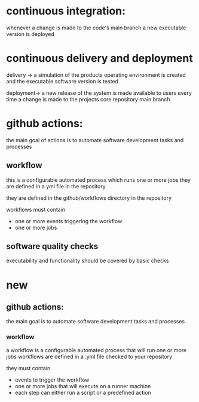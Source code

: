 # continuous integration:
whenever a change is made to the code's main branch a new executable version is deployed 


# continuous delivery and deployment
delivery -> a simulation of the products operating environment is created and the executable software version is tested

deployment-> a new release of the system is made available to users every time a change is made to the projects core repository main branch 


# github actions:

the main goal of actions is to automate software development tasks and processes

## workflow
this is a configurable automated process which runs one or more jobs
they are defined in a yml file in the repository

they are defined in the github/workflows directory in the repository 


workflows must contain
- one or more events triggering the workflow 
- one or more jobs 


## software quality checks
executability and functionality should be covered by basic checks


# new
## github actions:

the main goal is to automate software development tasks and processes


### workflow
a workflow is a configurable automated process that will run one or more jobs 
workflows are defined in a .yml file checked to your repository 


they must contain 
- events to trigger the workflow
- one or more jobs that will execute on a runner machine 
- each step can either run a script or a predefined action 

